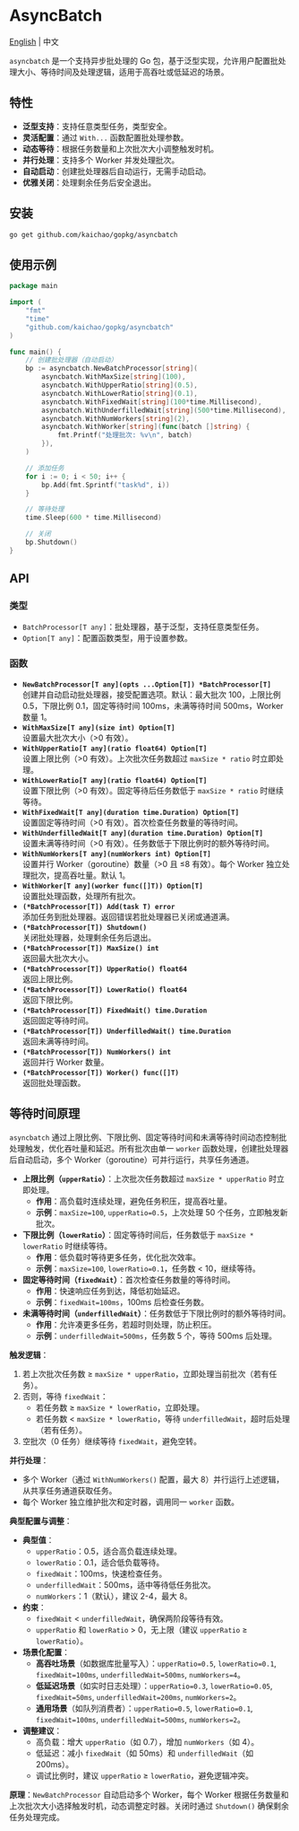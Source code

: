 # AsyncBatch

[English](README.md) | 中文

`asyncbatch` 是一个支持异步批处理的 Go 包，基于泛型实现，允许用户配置批处理大小、等待时间及处理逻辑，适用于高吞吐或低延迟的场景。

## 特性
- **泛型支持**：支持任意类型任务，类型安全。
- **灵活配置**：通过 `With...` 函数配置批处理参数。
- **动态等待**：根据任务数量和上次批次大小调整触发时机。
- **并行处理**：支持多个 Worker 并发处理批次。
- **自动启动**：创建批处理器后自动运行，无需手动启动。
- **优雅关闭**：处理剩余任务后安全退出。

## 安装
```bash
go get github.com/kaichao/gopkg/asyncbatch
```

## 使用示例
```go
package main

import (
    "fmt"
    "time"
    "github.com/kaichao/gopkg/asyncbatch"
)

func main() {
    // 创建批处理器（自动启动）
    bp := asyncbatch.NewBatchProcessor[string](
        asyncbatch.WithMaxSize[string](100),
        asyncbatch.WithUpperRatio[string](0.5),
        asyncbatch.WithLowerRatio[string](0.1),
        asyncbatch.WithFixedWait[string](100*time.Millisecond),
        asyncbatch.WithUnderfilledWait[string](500*time.Millisecond),
        asyncbatch.WithNumWorkers[string](2),
        asyncbatch.WithWorker[string](func(batch []string) {
            fmt.Printf("处理批次: %v\n", batch)
        }),
    )

    // 添加任务
    for i := 0; i < 50; i++ {
        bp.Add(fmt.Sprintf("task%d", i))
    }

    // 等待处理
    time.Sleep(600 * time.Millisecond)

    // 关闭
    bp.Shutdown()
}
```

## API
### 类型
- `BatchProcessor[T any]`：批处理器，基于泛型，支持任意类型任务。
- `Option[T any]`：配置函数类型，用于设置参数。

### 函数
- **`NewBatchProcessor[T any](opts ...Option[T]) *BatchProcessor[T]`**  
  创建并自动启动批处理器，接受配置选项。默认：最大批次 100，上限比例 0.5，下限比例 0.1，固定等待时间 100ms，未满等待时间 500ms，Worker 数量 1。
- **`WithMaxSize[T any](size int) Option[T]`**  
  设置最大批次大小（>0 有效）。
- **`WithUpperRatio[T any](ratio float64) Option[T]`**  
  设置上限比例（>0 有效）。上次批次任务数超过 `maxSize * ratio` 时立即处理。
- **`WithLowerRatio[T any](ratio float64) Option[T]`**  
  设置下限比例（>0 有效）。固定等待后任务数低于 `maxSize * ratio` 时继续等待。
- **`WithFixedWait[T any](duration time.Duration) Option[T]`**  
  设置固定等待时间（>0 有效）。首次检查任务数量的等待时间。
- **`WithUnderfilledWait[T any](duration time.Duration) Option[T]`**  
  设置未满等待时间（>0 有效）。任务数低于下限比例时的额外等待时间。
- **`WithNumWorkers[T any](numWorkers int) Option[T]`**  
  设置并行 Worker（goroutine）数量（>0 且 ≤8 有效）。每个 Worker 独立处理批次，提高吞吐量。默认 1。
- **`WithWorker[T any](worker func([]T)) Option[T]`**  
  设置批处理函数，处理所有批次。
- **`(*BatchProcessor[T]) Add(task T) error`**  
  添加任务到批处理器。返回错误若批处理器已关闭或通道满。
- **`(*BatchProcessor[T]) Shutdown()`**  
  关闭批处理器，处理剩余任务后退出。
- **`(*BatchProcessor[T]) MaxSize() int`**  
  返回最大批次大小。
- **`(*BatchProcessor[T]) UpperRatio() float64`**  
  返回上限比例。
- **`(*BatchProcessor[T]) LowerRatio() float64`**  
  返回下限比例。
- **`(*BatchProcessor[T]) FixedWait() time.Duration`**  
  返回固定等待时间。
- **`(*BatchProcessor[T]) UnderfilledWait() time.Duration`**  
  返回未满等待时间。
- **`(*BatchProcessor[T]) NumWorkers() int`**  
  返回并行 Worker 数量。
- **`(*BatchProcessor[T]) Worker() func([]T)`**  
  返回批处理函数。

## 等待时间原理
`asyncbatch` 通过上限比例、下限比例、固定等待时间和未满等待时间动态控制批处理触发，优化吞吐量和延迟。所有批次由单一 `worker` 函数处理，创建批处理器后自动启动，多个 Worker（goroutine）可并行运行，共享任务通道。

- **上限比例（`upperRatio`）**：上次批次任务数超过 `maxSize * upperRatio` 时立即处理。  
  - **作用**：高负载时连续处理，避免任务积压，提高吞吐量。  
  - **示例**：`maxSize=100`, `upperRatio=0.5`，上次处理 50 个任务，立即触发新批次。
- **下限比例（`lowerRatio`）**：固定等待时间后，任务数低于 `maxSize * lowerRatio` 时继续等待。  
  - **作用**：低负载时等待更多任务，优化批次效率。  
  - **示例**：`maxSize=100`, `lowerRatio=0.1`，任务数 < 10，继续等待。
- **固定等待时间（`fixedWait`）**：首次检查任务数量的等待时间。  
  - **作用**：快速响应任务到达，降低初始延迟。  
  - **示例**：`fixedWait=100ms`，100ms 后检查任务数。
- **未满等待时间（`underfilledWait`）**：任务数低于下限比例时的额外等待时间。  
  - **作用**：允许凑更多任务，若超时则处理，防止积压。  
  - **示例**：`underfilledWait=500ms`，任务数 5 个，等待 500ms 后处理。

**触发逻辑**：
1. 若上次批次任务数 ≥ `maxSize * upperRatio`，立即处理当前批次（若有任务）。
2. 否则，等待 `fixedWait`：
   - 若任务数 ≥ `maxSize * lowerRatio`，立即处理。
   - 若任务数 < `maxSize * lowerRatio`，等待 `underfilledWait`，超时后处理（若有任务）。
3. 空批次（0 任务）继续等待 `fixedWait`，避免空转。

**并行处理**：
- 多个 Worker（通过 `WithNumWorkers()` 配置，最大 8）并行运行上述逻辑，从共享任务通道获取任务。
- 每个 Worker 独立维护批次和定时器，调用同一 `worker` 函数。

**典型配置与调整**：
- **典型值**：
  - `upperRatio`：0.5，适合高负载连续处理。
  - `lowerRatio`：0.1，适合低负载等待。
  - `fixedWait`：100ms，快速检查任务。
  - `underfilledWait`：500ms，适中等待低任务批次。
  - `numWorkers`：1（默认），建议 2-4，最大 8。
- **约束**：
  - `fixedWait` < `underfilledWait`，确保两阶段等待有效。
  - `upperRatio` 和 `lowerRatio` > 0，无上限（建议 `upperRatio` ≥ `lowerRatio`）。
- **场景化配置**：
  - **高吞吐场景**（如数据库批量写入）：`upperRatio=0.5`, `lowerRatio=0.1`, `fixedWait=100ms`, `underfilledWait=500ms`, `numWorkers=4`。
  - **低延迟场景**（如实时日志处理）：`upperRatio=0.3`, `lowerRatio=0.05`, `fixedWait=50ms`, `underfilledWait=200ms`, `numWorkers=2`。
  - **通用场景**（如队列消费者）：`upperRatio=0.5`, `lowerRatio=0.1`, `fixedWait=100ms`, `underfilledWait=500ms`, `numWorkers=2`。
- **调整建议**：
  - 高负载：增大 `upperRatio`（如 0.7），增加 `numWorkers`（如 4）。
  - 低延迟：减小 `fixedWait`（如 50ms）和 `underfilledWait`（如 200ms）。
  - 调试比例时，建议 `upperRatio` ≥ `lowerRatio`，避免逻辑冲突。

**原理**：`NewBatchProcessor` 自动启动多个 Worker，每个 Worker 根据任务数量和上次批次大小选择触发时机，动态调整定时器。关闭时通过 `Shutdown()` 确保剩余任务处理完成。

